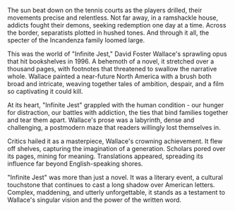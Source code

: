 The sun beat down on the tennis courts as the players drilled, their movements precise and relentless. Not far away, in a ramshackle house, addicts fought their demons, seeking redemption one day at a time. Across the border, separatists plotted in hushed tones. And through it all, the specter of the Incandenza family loomed large.

This was the world of "Infinite Jest," David Foster Wallace's sprawling opus that hit bookshelves in 1996. A behemoth of a novel, it stretched over a thousand pages, with footnotes that threatened to swallow the narrative whole. Wallace painted a near-future North America with a brush both broad and intricate, weaving together tales of ambition, despair, and a film so captivating it could kill.

At its heart, "Infinite Jest" grappled with the human condition - our hunger for distraction, our battles with addiction, the ties that bind families together and tear them apart. Wallace's prose was a labyrinth, dense and challenging, a postmodern maze that readers willingly lost themselves in.

Critics hailed it as a masterpiece, Wallace's crowning achievement. It flew off shelves, capturing the imagination of a generation. Scholars pored over its pages, mining for meaning. Translations appeared, spreading its influence far beyond English-speaking shores.

"Infinite Jest" was more than just a novel. It was a literary event, a cultural touchstone that continues to cast a long shadow over American letters. Complex, maddening, and utterly unforgettable, it stands as a testament to Wallace's singular vision and the power of the written word.
